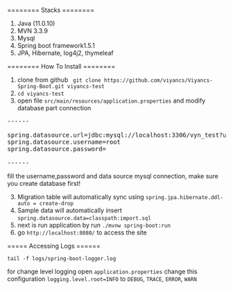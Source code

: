 ======== Stacks ========
1. Java (11.0.10)
2. MVN 3.3.9
3. Mysql
4. Spring boot framework1.5.1
5. JPA, Hibernate, log4j2, thymeleaf

======== How To Install ========
1. clone from github ` git clone https://github.com/viyancs/Viyancs-Spring-Boot.git viyancs-test` 
2. `cd viyancs-test`
3. open file `src/main/resources/application.properties` and modify database part connection

<pre>------

spring.datasource.url=jdbc:mysql://localhost:3306/vyn_test?useUnicode=true&useJDBCCompliantTimezoneShift=true&useLegacyDatetimeCode=false&serverTimezone=UTC
spring.datasource.username=root
spring.datasource.password=

------</pre>

fill the username,password and data source mysql connection, make sure you create database first!

3. Migration table will automatically sync using  `spring.jpa.hibernate.ddl-auto = create-drop` 
4. Sample data will automatically insert  `spring.datasource.data=classpath:import.sql` 
5. next is run application by run `./mvnw spring-boot:run`
6. go `http://localhost:8080/` to access the site

===== Accessing Logs ======

`tail -f logs/spring-boot-logger.log`

for change level logging  open `application.properties` change this configuration `logging.level.root=INFO` to `DEBUG`, `TRACE`, `ERROR`, `WARN`
